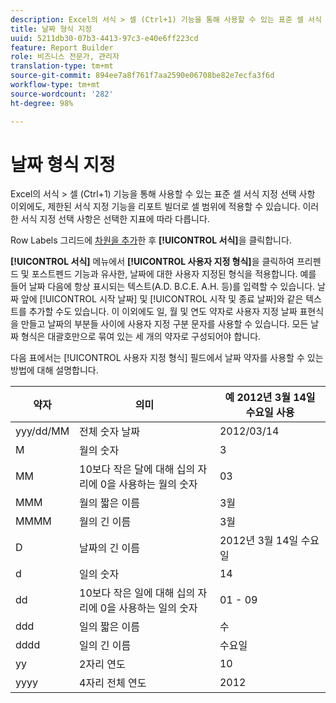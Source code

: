 ```yaml
---
description: Excel의 서식 > 셀 (Ctrl+1) 기능을 통해 사용할 수 있는 표준 셀 서식 지정 선택 사항 이외에도, 제한된 서식 지정 기능을 리포트 빌더로 셀 범위에 적용할 수 있습니다. 이러한 서식 지정 선택 사항은 선택한 지표에 따라 다릅니다.
title: 날짜 형식 지정
uuid: 5211db30-07b3-4413-97c3-e40e6ff223cd
feature: Report Builder
role: 비즈니스 전문가, 관리자
translation-type: tm+mt
source-git-commit: 894ee7a8f761f7aa2590e06708be82e7ecfa3f6d
workflow-type: tm+mt
source-wordcount: '282'
ht-degree: 98%

---
```



# 날짜 형식 지정

Excel의 서식 > 셀 (Ctrl+1) 기능을 통해 사용할 수 있는 표준 셀 서식 지정 선택 사항 이외에도, 제한된 서식 지정 기능을 리포트 빌더로 셀 범위에 적용할 수 있습니다. 이러한 서식 지정 선택 사항은 선택한 지표에 따라 다릅니다.

Row Labels 그리드에 [차원을 추가](/help/analyze/report-builder/layout/c-metrics-dimensions/t-add-metrics-and-dimensions.md)한 후 **[!UICONTROL 서식]**&#x200B;을 클릭합니다.

**[!UICONTROL 서식]** 메뉴에서 **[!UICONTROL 사용자 지정 형식]**&#x200B;을 클릭하여 프리펜드 및 포스트펜드 기능과 유사한, 날짜에 대한 사용자 지정된 형식을 적용합니다. 예를 들어 날짜 다음에 항상 표시되는 텍스트(A.D. B.C.E. A.H. 등)를 입력할 수 있습니다. 날짜 앞에 [!UICONTROL 시작 날짜] 및 [!UICONTROL 시작 및 종료 날짜]와 같은 텍스트를 추가할 수도 있습니다. 이 이외에도 일, 월 및 연도 약자로 사용자 지정 날짜 표현식을 만들고 날짜의 부분들 사이에 사용자 지정 구분 문자를 사용할 수 있습니다. 모든 날짜 형식은 대괄호만으로 묶여 있는 세 개의 약자로 구성되어야 합니다.

다음 표에서는 [!UICONTROL 사용자 지정 형식] 필드에서 날짜 약자를 사용할 수 있는 방법에 대해 설명합니다.

| 약자 | 의미 | 예   2012년 3월 14일 수요일 사용 |
|--- |--- |--- |
| yyy/dd/MM | 전체 숫자 날짜 | 2012/03/14 |
| M | 월의 숫자 | 3 |
| MM | 10보다 작은 달에 대해 십의 자리에 0을 사용하는 월의 숫자 | 03 |
| MMM | 월의 짧은 이름 | 3월 |
| MMMM | 월의 긴 이름 | 3월 |
| D | 날짜의 긴 이름 | 2012년 3월 14일 수요일 |
| d | 일의 숫자 | 14 |
| dd | 10보다 작은 일에 대해 십의 자리에 0을 사용하는 일의 숫자 | 01 - 09 |
| ddd | 일의 짧은 이름 | 수 |
| dddd | 일의 긴 이름 | 수요일 |
| yy | 2자리 연도 | 10 |
| yyyy  | 4자리 전체 연도 | 2012 |
